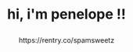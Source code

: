 # <p align="center">  hi, i'm penelope !! </p>

<p align="center">https://rentry.co/spamsweetz </p>
